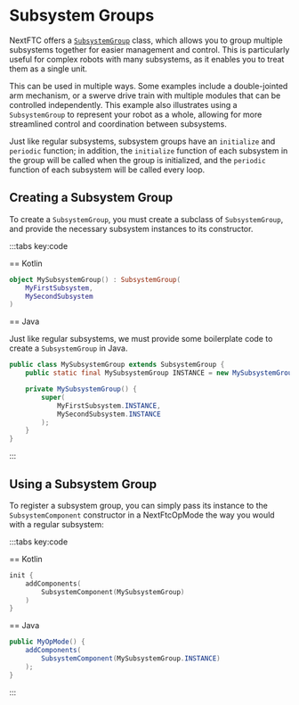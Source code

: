 # Subsystem Groups 

NextFTC offers a [`SubsystemGroup`](https://javadoc.io/doc/dev.nextftc/core/latest/-next-f-t-c%20-core/dev.nextftc.core.subsystems/-subsystem-group/index.html) class, 
which allows you to group multiple subsystems together for easier management and control. 
This is particularly useful for complex robots with many subsystems, 
as it enables you to treat them as a single unit.

This can be used in multiple ways.
Some examples include a double-jointed arm mechanism,
or a swerve drive train with multiple modules that can be controlled independently.
This example also illustrates using a `SubsystemGroup` to represent your robot as a whole, 
allowing for more streamlined control and coordination between subsystems.

Just like regular subsystems, 
subsystem groups have an `initialize` and `periodic` function;
in addition, the `initialize` function of each subsystem in the group 
will be called when the group is initialized, 
and the `periodic` function of each subsystem will be called every loop.

## Creating a Subsystem Group

To create a `SubsystemGroup`, 
you must create a subclass of `SubsystemGroup`,
and provide the necessary subsystem instances to its constructor.

:::tabs key:code

== Kotlin

```kotlin 
object MySubsystemGroup() : SubsystemGroup(
    MyFirstSubsystem,
    MySecondSubsystem
)
```

== Java

Just like regular subsystems, 
we must provide some boilerplate code to create a `SubsystemGroup` in Java.

```java
public class MySubsystemGroup extends SubsystemGroup {
    public static final MySubsystemGroup INSTANCE = new MySubsystemGroup();

    private MySubsystemGroup() {
        super(
            MyFirstSubsystem.INSTANCE,
            MySecondSubsystem.INSTANCE
        );
    }
}
```

:::

## Using a Subsystem Group

To register a subsystem group, you can simply pass its instance
to the `SubsystemComponent` constructor in a NextFtcOpMode
the way you would with a regular subsystem:

:::tabs key:code

== Kotlin

```kotlin
init {
    addComponents(
        SubsystemComponent(MySubsystemGroup)
    )
}
```

== Java 

```java
public MyOpMode() {
    addComponents(
        SubsystemComponent(MySubsystemGroup.INSTANCE)
    );
}
```

:::
